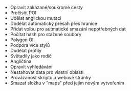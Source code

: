 * Opravit zakázané/soukromé cesty
* Pročistit POI
* Udělat anglickou mutaci
* Dodělat automatický přesah přes hranice
* Přidat volbu pro autmatické smazání nepotřebných dat
* Počítat hash pro stažené soubory
* Polygon Ol
* Podpora více stylů
* Dodělat profily
* Světadíly jako rodič
* Angličtina
* Opravit vyhledávání
* Nestahovat data pro vlastní oblasti
* Provázanost skriptu a webové stránky
* Smazat složku v "maps" před jejím novým vytvořením